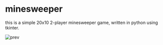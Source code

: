 # minesweeper

this is a simple 20x10 2-player minesweeper game, written in python using tkinter.

![prev](https://raw.githubusercontent.com/reza00farjam/minesweeper/master/data/preview.png)
